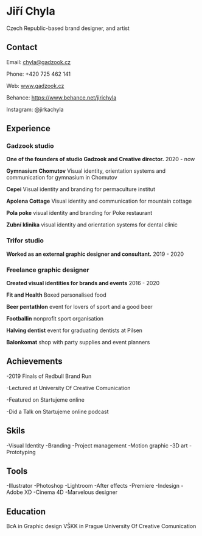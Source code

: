 # Jiří Chyla
Czech Republic-based brand designer, and artist

## Contact

Email: chyla@gadzook.cz

Phone: +420 725 462 141

Web: www.gadzook.cz

Behance: https://www.behance.net/jirichyla

Instagram: @jirkachyla

## Experience

### Gadzook studio
**One of the founders of studio Gadzook and Creative director.** 2020 - now

**Gymnasium Chomutov** Visual identity, orientation systems and communication for gymnasium in Chomutov

**Cepei** Visual identity and branding for permaculture institut

**Apolena Cottage** Visual identity and communication for mountain cottage

**Pola poke** visual identity and branding for Poke restaurant

**Zubní klinika** visual identity and orientation systems for dental clinic

### Trifor studio
**Worked as an external graphic designer and consultant.** 2019 - 2020

### Freelance graphic designer
**Created visual identities for brands and events** 2016 - 2020

**Fit and Health** Boxed personalised food

**Beer pentathlon** event for lovers of sport and a good beer

**Footballin** nonprofit sport organisation

**Halving dentist** event for graduating dentists at Pilsen

**Balonkomat** shop with party supplies and event planners

## Achievements

-2019 Finals of Redbull Brand Run

-Lectured at University Of Creative Comunication

-Featured on Startujeme online

-Did a Talk on Startujeme online podcast

## Skils

-Visual Identity
-Branding
-Project management
-Motion graphic
-3D art
-Prototyping

## Tools

-Illustrator
-Photoshop
-Lightroom
-After effects
-Premiere
-Indesign
-Adobe XD
-Cinema 4D
-Marvelous designer

## Education

BcA in Graphic design VŠKK in Prague University Of Creative Comunication

